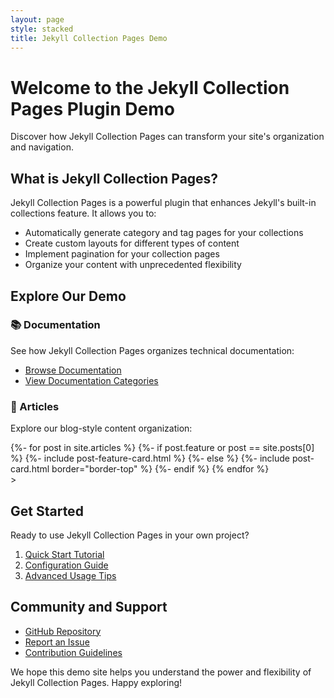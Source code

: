 ```yaml
---
layout: page
style: stacked
title: Jekyll Collection Pages Demo
---
```


# Welcome to the Jekyll Collection Pages Plugin Demo

Discover how Jekyll Collection Pages can transform your site's organization and navigation.

## What is Jekyll Collection Pages?

Jekyll Collection Pages is a powerful plugin that enhances Jekyll's built-in collections feature. It allows you to:

- Automatically generate category and tag pages for your collections
- Create custom layouts for different types of content
- Implement pagination for your collection pages
- Organize your content with unprecedented flexibility

## Explore Our Demo

### 📚 Documentation
See how Jekyll Collection Pages organizes technical documentation:
- [Browse Documentation](docs.md)
- [View Documentation Categories](category.md)

### 📝 Articles
Explore our blog-style content organization:

<div class="d-flex flex-wrap gutter-spacious">
<!-- This loops through the articles -->
{%- for post in site.articles %}
  {%- if post.feature or post == site.posts[0] %}
  {%- include post-feature-card.html %}
  {%- else %}
  {%- include post-card.html border="border-top" %}
  {%- endif %}
{% endfor %}
</div>>

## Get Started

Ready to use Jekyll Collection Pages in your own project?

1. [Quick Start Tutorial](_docs/quick-start.md)
2. [Configuration Guide](_docs/configuration-guide.md)
3. [Advanced Usage Tips](_docs/advanced-usage.md)

## Community and Support

- [GitHub Repository](https://github.com/athackst/jekyll-collection-pages)
- [Report an Issue](https://github.com/athackst/jekyll-collection-pages/issues)
- [Contribution Guidelines](contributing.md)

We hope this demo site helps you understand the power and flexibility of Jekyll Collection Pages. Happy exploring!
